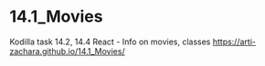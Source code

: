 # 14.1_Movies
Kodilla task 14.2, 14.4 React - Info on movies, classes 
https://arti-zachara.github.io/14.1_Movies/

